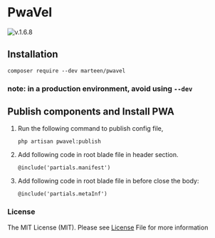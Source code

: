 # PwaVel
![v.1.6.8](https://img.shields.io/badge/v.1.6.8-432959?style=for-the-badge)

## Installation

    composer require --dev marteen/pwavel

### note: in a production environment, avoid using `--dev`

## Publish components and Install PWA

1. Run the following command to publish config file,


    ```php artisan pwavel:publish```


 2. Add following code in root blade file in header section.

    ```@include('partials.manifest')```

3. Add following code in root blade file in before close the body:

    ```@include('partials.metaInf')```


### License
The MIT License (MIT). Please see [License](LICENSE) File for more information   
